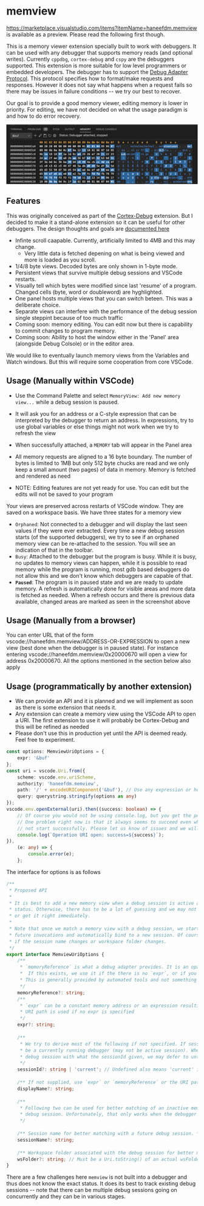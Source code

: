 # memview

https://marketplace.visualstudio.com/items?itemName=haneefdm.memview is available as a preview. Please read the following first though.

This is a memory viewer extension specially built to work with debuggers. It can be used with any debugger that supports memory reads (and optional writes). Currently `cppdbg`, `cortex-debug` and `cspy` are the debuggers supported. This extension is more suitable for low level programmers or embedded developers. The debugger has to support the [Debug Adapter Protocol](https://microsoft.github.io/debug-adapter-protocol/). This protocol specifies how to format/make requests and responses. However it does not say what happens when a request fails so there may be issues in failure conditions -- we try our best to recover.

Our goal is to provide a good memory viewer, editing memory is lower in priority. For editing, we have not decided on what the usage paradigm is and how to do error recovery.

![screenshot](./resources/screenshot.png)

## Features

This was originally conceived as part of the [Cortex-Debug](https://github.com/Marus/cortex-debug) extension. But I decided to make it a stand-alone extension so it can be useful for other debuggers. The design thoughts and goals are [documented here](https://github.com/Marus/cortex-debug/wiki/Memory-Viewer)

- Infinte scroll caapable. Currently, artificially limited to 4MB and this may change.
  - Very little data is fetched depening on what is being viewed and more is loaded as you scroll.
- 1/4/8 byte views. Decoded bytes are only shown in 1-byte mode.
- Persistent views that survive multiple debug sessions and VSCode restarts.
- Visually tell which bytes were modified since last 'resume' of a program. Changed cells (byte, word or doubleword) are hyghlighted.
- One panel hosts multiple views that you can switch beteen. This was a deliberate choice.
 - Separate views can interfere with the performance of the debug session single steppint because of too much traffic
- Coming soon: memory editing. You can edit now but there is capability to commit changes to program memory.
- Coming soon: Ability to host the window either in the 'Panel' area (alongside Debug Colsole) or in the editor area.

We would like to eventually launch memory views from the Variables and Watch windows. But this will require some cooperation from core VSCode.

## Usage (Manually within VSCode)

-   Use the Command Palette and select `MemoryView: Add new memory view...` while a debug session is paused.
-   It will ask you for an address or a C-style expression that can be interpreted by the debugger to return an address. In expressions, try to use global variables or else things might not work when we try to refresh the view
-   When successfully attached, a `MEMORY` tab will appear in the Panel area
-   All memory requests are aligned to a 16 byte boundary. The number of bytes is limited to 1MB but only 512 byte chucks are read and we only keep a small amount (two pages) of data in memory. Memory is fetched and rendered as need

-   NOTE: Editing features are not yet ready for use. You can edit but the edits will not be saved to your program

Your views are preserved across restarts of VSCode window. They are saved on a workspace basis. We have three states for a memory view

-   `Orphaned`: Not connected to a debugger and will display the last seen values if they were ever extracted. Every time a new debug session starts (of the supported debuggers), we try to see if an orphaned memory view can be re-attached to the session. You will see an indication of that in the toolbar.
-   `Busy`: Attached to the debugger but the program is busy. While it is busy, no updates to memory views can happen, while it is possible to read memory while the program is running, most gdb based debuggers do not allow this and we don't know which debuggers are capable of that.
-   **`Paused`**: The program is in paused state and we are ready to update memory. A refresh is automatically done for visible areas and more data is fetched as needed. When a refresh occurs and there is previous data available, changed areas are marked as seen in the screenshot above

## Usage (Manually from a browser)

You can enter URL that of the form vscode://haneefdm.memview/ADDRESS-OR-EXPRESSION to open a new view (best done when the debugger is in paused state). For instance entering vscode://haneefdm.memview/0x20000670 will open a view for address 0x20000670. All the options mentioned in the section below also apply

## Usage (programmatically by another extension)

-   We can provide an API and it is planned and we will implement as soon as there is some extension that needs it.
-   Any extension can create a memory view using the VSCode API to open a URI. The first extension to use it will probably be Cortex-Debug and this will be refined as needed
-   Please don't use this in production yet until the API is deemed ready. Feel free to experiment.

```typescript
const options: MemviewUriOptions = {
    expr: '&buf'
};
const uri = vscode.Uri.from({
    scheme: vscode.env.uriScheme,
    authority: 'haneefdm.memview',
    path: '/' + encodeURIComponent('&buf'), // Use any expression or hex or decimal constant here
    query: querystring.stringify(options as any)
});
vscode.env.openExternal(uri).then((success: boolean) => {
    // Of course you would not be using console.log, but you get the point
    // One problem right now is that it always seems to succeed even when a view did
    // not start successfully. Please let us know of issues and we will figure it out
    console.log(`Operation URI open: success=${success}`);
}),
    (e: any) => {
        console.error(e);
    };
```

The interface for options is as follows

```typescript
/**
 * Proposed API
 *
 * It is best to add a new memory view when a debug session is active and in stopped
 * status. Otherwise, there has to be a lot of guessing and we may not always get it right
 * or get it right immediately.
 *
 * Note that once we match a memory view with a debug session, we start tracking it for
 * future invocations and automatically bind to a new session. Of course, this can fail
 * if the session name changes or workspace folder changes.
 */
export interface MemviewUriOptions {
    /**
     * `memoryReference` is what a debug adapter provides. It is an opaque string representing a location in memory.
     *  If this exists, we use it if the there is no `expr`, or if you have an `expr` as a fallback memory location.
     * This is generally provided by automated tools and not something to be manually entered.
     */
    memoryReference?: string;
    /**
     * `expr` can be a constant memory address or an expression resulting in an address by debugger using evaluate().
     * URI path is used if no expr is specified
     */
    expr?: string;

    /**
     * We try to derive most of the following if not specified. If sessionId is specified, it should
     * be a currently running debugger (may not be active session). When we can't match the active
     * debug session with what the sessionId given, we may defer to until later.
     */
    sessionId?: string | 'current'; // Undefined also means 'current' if there is an active session

    /** If not supplied, use `expr` or `memoryReference` or the URI path */
    displayName?: string;

    /**
     * Following two can be used for better matching of an inactive memory view with a later active
     * debug session. Unfortunately, that only works when the debugger starts a new session
     */

    /** Session name for better matching with a future debug session. */
    sessionName?: string;

    /** Workspace folder associated with the debug session for better matching with a future debug session. */
    wsFolder?: string; // Must be a Uri.toString() of an actual wsFolder for the session
}
```

There are a few challenges here `memview` is not built into a debugger and thus does not know the exact status. It does its best to track existing debug sessions -- note that there can be multiple debug sessions going on concurrently and they can be in various stages.
